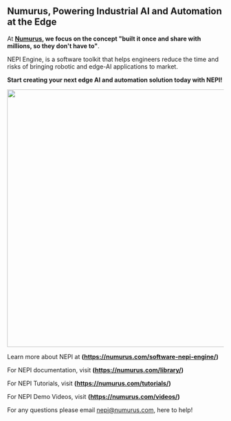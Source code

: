 ## Numurus, Powering Industrial AI and Automation at the Edge

At **[Numurus](https://www.numurus.com), we focus on the concept "built it once and share with millions, so they don't have to"**.

NEPI Engine, is a software toolkit that helps engineers reduce the time and risks of bringing robotic and edge-AI applications to market. 

**Start creating your next edge AI and automation solution today with NEPI!**

<img src="https://numurus.com/wp-content/uploads/NEPI-Hand-Icons-2000x1330-1.png" width="600px">

Learn more about NEPI at **(https://numurus.com/software-nepi-engine/)**

For NEPI documentation, visit **(https://numurus.com/library/)**

For NEPI Tutorials, visit **(https://numurus.com/tutorials/)**

For NEPI Demo Videos, visit **(https://numurus.com/videos/)**

For any questions please email [nepi@numurus.com](mailto:nepi@numurus.com), here to help!

